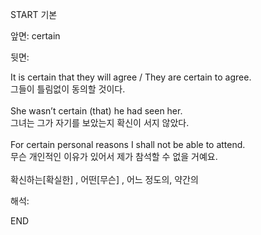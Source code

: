 START
기본

앞면:
certain


뒷면:
<div>It is certain that they will agree / They are certain to agree. </div><div>그들이 틀림없이 동의할 것이다.</div><div><br></div><div><div>She wasn’t certain (that) he had seen her. </div><div>그녀는 그가 자기를 보았는지 확신이 서지 않았다.</div></div><div><br></div><div><div>For certain personal reasons I shall not be able to attend. </div><div>무슨 개인적인 이유가 있어서 제가 참석할 수 없을 거예요.</div></div><div><br></div><div>확신하는[확실한] , 어떤[무슨] , 어느 정도의, 약간의</div>


해석:
<!--ID: 1746614453581-->
END